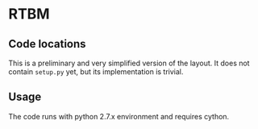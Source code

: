 # RTBM

## Code locations

This is a preliminary and very simplified version of the layout.
It does not contain `setup.py` yet, but its implementation is trivial.

## Usage

The code runs with python 2.7.x environment and requires cython.
